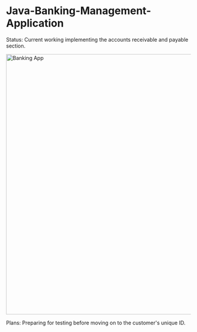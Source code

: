 # Java-Banking-Management-Application


Status: Current working implementing the accounts receivable and payable section.

<img width="709" alt="Banking App" src="https://user-images.githubusercontent.com/84526474/144995221-078d38ad-2ad5-42f8-8dcb-a6c518943419.png">


Plans: Preparing for testing before moving on to the customer's unique ID.


